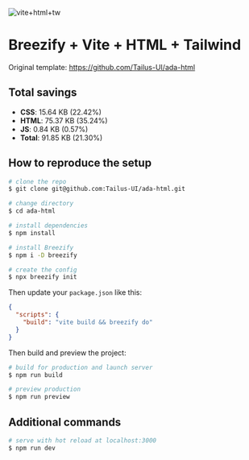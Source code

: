 ![vite+html+tw](https://github.com/glebgorokhov/breezify-examples/assets/24701608/2cc7360a-c5cf-4b56-957e-48ec74d4ea83)

# Breezify + Vite + HTML + Tailwind   

Original template: https://github.com/Tailus-UI/ada-html

## Total savings

- **CSS**: 15.64 KB (22.42%)
- **HTML**: 75.37 KB (35.24%)
- **JS**: 0.84 KB (0.57%)
- **Total**: 91.85 KB (21.30%)

## How to reproduce the setup

```bash
# clone the repo
$ git clone git@github.com:Tailus-UI/ada-html.git

# change directory
$ cd ada-html

# install dependencies
$ npm install

# install Breezify
$ npm i -D breezify

# create the config
$ npx breezify init
```

Then update your `package.json` like this:

```json
{
  "scripts": {
    "build": "vite build && breezify do"
  }
}
```

Then build and preview the project:

```bash
# build for production and launch server
$ npm run build

# preview production
$ npm run preview
```

## Additional commands

```bash
# serve with hot reload at localhost:3000
$ npm run dev
```
